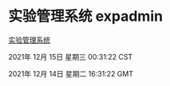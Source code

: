 # 实验管理系统 expadmin
[实验管理系统](http://59.174.25.102:56808/expadmin-782313d2-e1b1-4ea7-932e-3a55e6a1a4d0/)

2021年 12月 15日 星期三 00:31:22 CST

2021年 12月 14日 星期二 16:31:22 GMT
